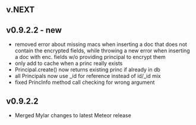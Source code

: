 ## v.NEXT


## v0.9.2.2 - new
* removed error about missing macs when inserting a doc that does not contain the encrypted fields, while throwing a new error when inserting a doc with enc. fields w/o providing principal to encrypt them
* only add to cache when a princ really exists
* Principal.create() now returns existing princ if already in db
* all Principals now use _id for reference instead of id/_id mix
* fixed PrincInfo method call checking for wrong argument

## v0.9.2.2

* Merged Mylar changes to latest Meteor release
